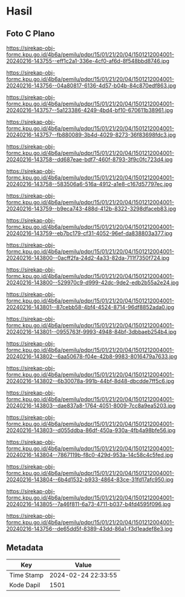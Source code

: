 # Hasil

## Foto C Plano

https://sirekap-obj-formc.kpu.go.id/4b6a/pemilu/pdpr/15/01/21/20/04/1501212004001-20240216-143755--eff1c2a1-336e-4cf0-af6d-8f548bbd8746.jpg

https://sirekap-obj-formc.kpu.go.id/4b6a/pemilu/pdpr/15/01/21/20/04/1501212004001-20240216-143756--04a80817-6136-4d57-b04b-84c870edf863.jpg

https://sirekap-obj-formc.kpu.go.id/4b6a/pemilu/pdpr/15/01/21/20/04/1501212004001-20240216-143757--5a123386-4249-4bd4-bf10-670611b38961.jpg

https://sirekap-obj-formc.kpu.go.id/4b6a/pemilu/pdpr/15/01/21/20/04/1501212004001-20240216-143757--fb880089-3b4d-4029-8273-36f83698fdc3.jpg

https://sirekap-obj-formc.kpu.go.id/4b6a/pemilu/pdpr/15/01/21/20/04/1501212004001-20240216-143758--dd687eae-bdf7-460f-8793-3f9c0fc723d4.jpg

https://sirekap-obj-formc.kpu.go.id/4b6a/pemilu/pdpr/15/01/21/20/04/1501212004001-20240216-143758--583506a6-516a-4912-a1e8-c167d57797ec.jpg

https://sirekap-obj-formc.kpu.go.id/4b6a/pemilu/pdpr/15/01/21/20/04/1501212004001-20240216-143759--b9eca743-488d-412b-8322-3298dfaceb83.jpg

https://sirekap-obj-formc.kpu.go.id/4b6a/pemilu/pdpr/15/01/21/20/04/1501212004001-20240216-143759--eb7bc179-cf31-4052-96ef-da838803a377.jpg

https://sirekap-obj-formc.kpu.go.id/4b6a/pemilu/pdpr/15/01/21/20/04/1501212004001-20240216-143800--0acff2fa-24d2-4a33-82da-711f7350f724.jpg

https://sirekap-obj-formc.kpu.go.id/4b6a/pemilu/pdpr/15/01/21/20/04/1501212004001-20240216-143800--529970c9-d999-42dc-9de2-edb2b55a2e24.jpg

https://sirekap-obj-formc.kpu.go.id/4b6a/pemilu/pdpr/15/01/21/20/04/1501212004001-20240216-143801--87cebb58-4bf4-4524-8714-96df8852ada0.jpg

https://sirekap-obj-formc.kpu.go.id/4b6a/pemilu/pdpr/15/01/21/20/04/1501212004001-20240216-143801--0955763f-9993-4948-84bf-3dbbaeb254b4.jpg

https://sirekap-obj-formc.kpu.go.id/4b6a/pemilu/pdpr/15/01/21/20/04/1501212004001-20240216-143802--6aa50678-f04e-42b8-9983-8016479a7633.jpg

https://sirekap-obj-formc.kpu.go.id/4b6a/pemilu/pdpr/15/01/21/20/04/1501212004001-20240216-143802--6b30078a-991b-44bf-8d48-dbcdde7ff5c6.jpg

https://sirekap-obj-formc.kpu.go.id/4b6a/pemilu/pdpr/15/01/21/20/04/1501212004001-20240216-143803--dae837a8-1764-4051-8009-7cc8a9ea5203.jpg

https://sirekap-obj-formc.kpu.go.id/4b6a/pemilu/pdpr/15/01/21/20/04/1501212004001-20240216-143803--d055ddba-86df-450a-930a-4fb4a98bfe56.jpg

https://sirekap-obj-formc.kpu.go.id/4b6a/pemilu/pdpr/15/01/21/20/04/1501212004001-20240216-143804--7867119b-f8c0-429d-953a-14c58c4c5fed.jpg

https://sirekap-obj-formc.kpu.go.id/4b6a/pemilu/pdpr/15/01/21/20/04/1501212004001-20240216-143804--6b4d1532-b933-4864-83ce-31fd17afc950.jpg

https://sirekap-obj-formc.kpu.go.id/4b6a/pemilu/pdpr/15/01/21/20/04/1501212004001-20240216-143805--7a46f811-6a73-4711-b037-b4fd4595f096.jpg

https://sirekap-obj-formc.kpu.go.id/4b6a/pemilu/pdpr/15/01/21/20/04/1501212004001-20240216-143756--de65dd5f-8389-43dd-86a1-f3d1eadef8e3.jpg


## Metadata

| Key        | Value               |
| ---------- | ------------------- |
| Time Stamp | 2024-02-24 22:33:55 |
| Kode Dapil | 1501                |



